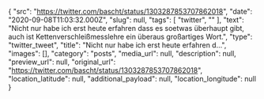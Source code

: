 {
  "src": "https://twitter.com/bascht/status/1303287853707862018",
  "date": "2020-09-08T11:03:32.000Z",
  "slug": null,
  "tags": [
    "twitter",
    ""
  ],
  "text": "Nicht nur habe ich erst heute erfahren dass es soetwas überhaupt gibt, auch ist Kettenverschleißmesslehre ein überaus großartiges Wort.",
  "type": "twitter_tweet",
  "title": "Nicht nur habe ich erst heute erfahren d…",
  "images": [],
  "category": "posts",
  "media_url": null,
  "description": null,
  "preview_url": null,
  "original_url": "https://twitter.com/bascht/status/1303287853707862018",
  "location_latitude": null,
  "additional_payload": null,
  "location_longitude": null
}